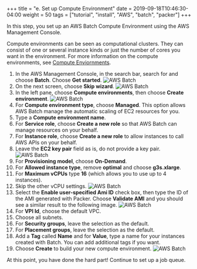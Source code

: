 +++
title = "e. Set up Compute Environment"
date = 2019-09-18T10:46:30-04:00
weight = 50
tags = ["tutorial", "install", "AWS", "batch", "packer"]
+++

In this step, you set up an AWS Batch Compute Environment using the AWS Management Console.

Compute environments can be seen as computational clusters. They can consist of one or several instance kinds or just the number of cores you want in the environment. For more information on the compute environments, see [Compute Enviornments](https://docs.aws.amazon.com/batch/latest/userguide/compute_environments.html).

1. In the AWS Management Console, in the search bar, search for and choose **Batch**. Choose **Get started**.
![AWS Batch](/images/aws-batch/batch1.png)
2. On the next screen, choose **Skip wizard**.
![AWS Batch](/images/aws-batch/batch2.png)
3. In the left pane, choose **Compute environments**, then choose **Create environment**.
![AWS Batch](/images/aws-batch/batch3.png)
4. For **Compute environment type**, choose **Managed**. This option allows AWS Batch manage the automatic scaling of EC2 resources for you.
5. Type a **Compute environment name**.
6. For **Service role**, choose **Create a new role** so that AWS Batch can manage resources on your behalf.
7. For **Instance role**, choose **Create a new role** to allow instances to call AWS APIs on your behalf.
8. Leave the **EC2 key pair** field as is, do not provide a key pair.
![AWS Batch](/images/aws-batch/batch4.png)
9. For **Provisioning model**, choose **On-Demand**.
10. For **Allowed instance type**, remove **optimal** and choose **g3s.xlarge**.
11. For **Maximum vCPUs** type **16** (which allows you to use up to 4 instances).
12. Skip the other vCPU settings.
![AWS Batch](/images/aws-batch/batch5.png)
13. Select the **Enable user-specified Ami ID** check box, then type the ID of the AMI generated with Packer. Choose **Validate AMI** and you should see a similar result to the following image.
![AWS Batch](/images/aws-batch/batch6.png)
14. For **VPI Id**, choose the default VPC.
15. Choose all subnets.
16. For **Security groups**, leave the selection as the default.
17. For **Placement groups**, leave the selection as the default.
18. Add a **Tag** called **Name** and for **Value**, type a name for your instances created with Batch. You can add additional tags if you want.
19. Choose **Create** to build your new compute environment.
![AWS Batch](/images/aws-batch/batch7.png)

At this point, you have done the hard part! Continue to set up a job queue.



